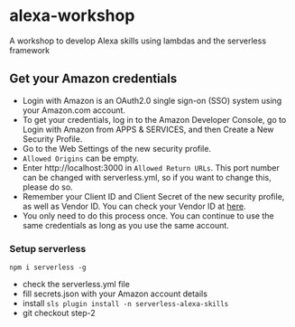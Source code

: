 # alexa-workshop

A workshop to develop Alexa skills using lambdas and the serverless framework

## Get your Amazon credentials

- Login with Amazon is an OAuth2.0 single sign-on (SSO) system using your Amazon.com account.
- To get your credentials, log in to the Amazon Developer Console, go to Login with Amazon from APPS & SERVICES, and then Create a New Security Profile.
- Go to the Web Settings of the new security profile.
- `Allowed Origins` can be empty.
- Enter http://localhost:3000 in `Allowed Return URLs`. This port number can be changed with serverless.yml, so if you want to change this, please do so.
- Remember your Client ID and Client Secret of the new security profile, as well as Vendor ID. You can check your Vendor ID at [here](https://developer.amazon.com/mycid.html).
- You only need to do this process once. You can continue to use the same credentials as long as you use the same account.

### Setup serverless

`npm i serverless -g`

- check the serverless.yml file
- fill secrets.json with your Amazon account details
- install `sls plugin install -n serverless-alexa-skills`
- git checkout step-2
